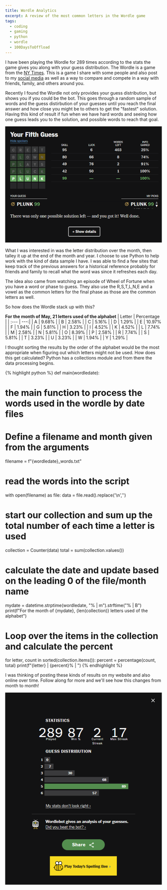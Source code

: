 ```yaml
---
title: Wordle Analytics
excerpt: A review of the most common letters in the Wordle game
tags: 
  - coding
  - gaming
  - python
  - wordle
  - 100DaysToOffload
---
```


I have been playing the Wordle for 289 times according to the stats the game gives you along with your guess distribution. The Wordle is a game from the [NY Times](https://www.nytimes.com/games/wordle/index.html). This is a game I share with some people and also post to my [social media](https://mstdn.social/tags/Wordle) as well as a way to compare and compete in a way with friends, family, and others around you.

Recently I found the Wordle not only provides your guess distribution, but shows you if you could be the bot. This goes through a random sample of words and the guess distirbution of your guesses until you reach the final answer and how close you might be to others to get the "fastest" solution. Having this kind of result if fun when we have hard words and seeing how one guess leads you to the solution, and possible words to reach that goal.

![Wordle Analytics](/static/images/posts/wordle-analytics.png)

What I was interested in was the letter distribution over the month, then talley it up at the end of the month and year. I choose to use Python to help work with the kind of data sample I have. I was able to find a few sites that keep track of the previous answers for a historical reference probably for friends and family to recall what the word was since it refreshes each day.

The idea also came from watching an episode of Wheel of Fortune when you have a word or phase to guess. They also use the R,S,T,L,N,E and a vowel as the common letters for the final phase as those are the common letters as well.

So how does the Wordle stack up with this?

**For the month of May, 21 letters used of the alphabet**
| Letter | Percentage |
| :--- | ---:|
| A | 9.68% | 
| B | 2.58% | 
| C | 5.16% | 
| D | 1.29% | 
| E | 10.97% | 
| F | 1.94% | 
| G | 5.81% | 
| H | 3.23% | 
| I | 4.52% | 
| K | 4.52% | 
| L | 7.74% | 
| M | 2.58% | 
| N | 5.81% | 
| O | 8.39% | 
| P | 2.58% | 
| R | 7.74% | 
| S | 5.81% | 
| T | 3.23% | 
| U | 3.23% | 
| W | 1.94% | 
| Y | 1.29% | 

I thought sorting the results by the order of the alphabet would be the most appropriate when figuring out which letters might not be used. How does this get calculated? Python has a collections module and from there the data processing begins.

{% highlight python %}
def main(wordledate):
  # the main function to process the words used in the wordle by date files
  
  # Define a filename and month given from the arguments
  filename = f"{wordledate}_words.txt"

  # read the words into the script
  with open(filename) as file:
      data = file.read().replace('\n','')

  # start our collection and sum up the total number of each time a letter is used
  collection = Counter(data)
  total = sum(collection.values())

  # calculate the date and update based on the leading 0 of the file/month name
  mydate = datetime.strptime(wordledate, "% | m").strftime("% | B") 
  print(f"For the month of {mydate}, {len(collection)} letters used of the alphabet")

  # Loop over the items in the collection and calculate the percent
  for letter, count in sorted(collection.items()):
      percent = percentage(count, total)
      print(f"{letter} | {percent}% | ")
{% endhighlight %}

I was thinking of posting these kinds of results on my website and also online over time. Follow along for more and we'll see how this changes from month to month!

![Wordle Analytics](/static/images/posts/wordle-stats.png)
